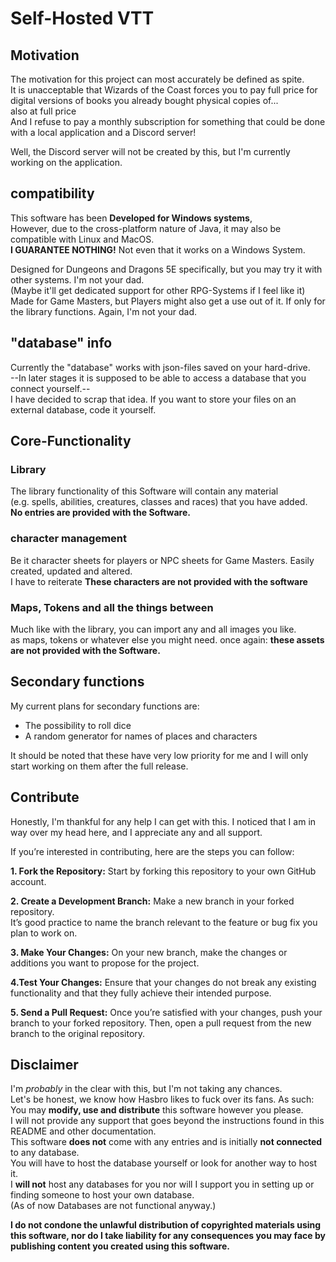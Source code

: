 # Self-Hosted VTT

## Motivation

The motivation for this project can most accurately be defined as spite.  
It is unacceptable that Wizards of the Coast forces you to pay full price for digital versions of books
you already bought physical copies of...  
also at full price  
And I refuse to pay a monthly subscription for something that could be done with a local application and a Discord server!

Well, the Discord server will not be created by this, but I'm currently working on the application.  

## compatibility

This software has been **Developed for Windows systems**,  
However, due to the cross-platform nature of Java, it may also be compatible with Linux and MacOS.  
**I GUARANTEE NOTHING!** Not even that it works on a Windows System.  

Designed for Dungeons and Dragons 5E specifically, but you may try it with other systems. I'm not your dad.  
(Maybe it'll get dedicated support for other RPG-Systems if I feel like it)  
Made for Game Masters, but Players might also get a use out of it. If only for the library functions. Again, I'm not your dad.  

## "database" info

Currently the "database" works with json-files saved on your hard-drive.  
--In later stages it is supposed to be able to access a database that you connect yourself.--  
I have decided to scrap that idea. If you want to store your files on an external database, code it yourself.

## Core-Functionality

### Library

The library functionality of this Software will contain any material  
(e.g. spells, abilities, creatures, classes and races) that you have added.    
**No entries are provided with the Software.**

### character management

Be it character sheets for players or NPC sheets for Game Masters. Easily created, updated and altered.  
I have to reiterate **These characters are not provided with the software**

### Maps, Tokens and all the things between

Much like with the library, you can import any and all images you like.  
as maps, tokens or whatever else you might need.
once again: **these assets are not provided with the Software.**

## Secondary functions

My current plans for secondary functions are:

- The possibility to roll dice
- A random generator for names of places and characters

It should be noted that these have very low priority for me and I will only start working on them after the full release.

## Contribute

Honestly, I'm thankful for any help I can get with this. I noticed that I am in way over my head here, and I appreciate any and all support.

If you’re interested in contributing, here are the steps you can follow:

**1. Fork the Repository:** Start by forking this repository to your own GitHub account.

**2. Create a Development Branch:** Make a new branch in your forked repository.  
It’s good practice to name the branch relevant to the feature or bug fix you plan to work on.

**3. Make Your Changes:** On your new branch, make the changes or additions you want to propose for the project.

**4.Test Your Changes:** Ensure that your changes do not break any existing functionality and that they fully achieve their intended purpose.

**5. Send a Pull Request:** Once you’re satisfied with your changes, push your branch to your forked repository.
Then, open a pull request from the new branch to the original repository.

## Disclaimer

I'm *probably* in the clear with this, but I'm not taking any chances.  
Let's be honest, we know how Hasbro likes to fuck over its fans. As such:  
You may **modify, use and distribute** this software however you please.  
I will not provide any support that goes beyond the instructions found in this README and other documentation.  
This software **does not** come with any entries and is initially **not connected** to any database.  
You will have to host the database yourself or look for another way to host it.  
I **will not** host any databases for you nor will I support you in setting up or finding someone to host your own database.  
(As of now Databases are not functional anyway.)  

**I do not condone the unlawful distribution of copyrighted materials using this software,
nor do I take liability for any consequences you may face by publishing content you created using this software.**
